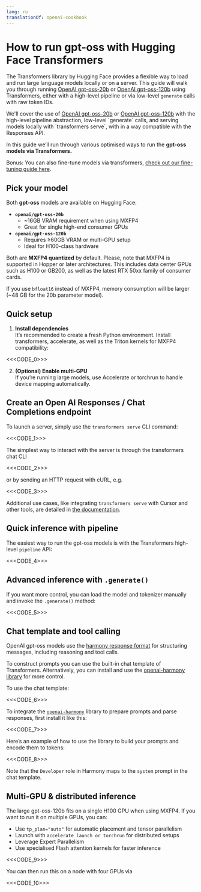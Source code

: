 ```yaml
---
lang: ru
translationOf: openai-cookbook
---
```


# How to run gpt-oss with Hugging Face Transformers

The Transformers library by Hugging Face provides a flexible way to load and run large language models locally or on a server. This guide will walk you through running [OpenAI gpt-oss-20b](https://huggingface.co/openai/gpt-oss-20b) or [OpenAI gpt-oss-120b](https://huggingface.co/openai/gpt-oss-120b) using Transformers, either with a high-level pipeline or via low-level `generate` calls with raw token IDs.

We'll cover the use of [OpenAI gpt-oss-20b](https://huggingface.co/openai/gpt-oss-20b) or [OpenAI gpt-oss-120b](https://huggingface.co/openai/gpt-oss-120b) with the high-level pipeline abstraction, low-level \`generate\` calls, and serving models locally with \`transformers serve\`, with in a way compatible with the Responses API.

In this guide we’ll run through various optimised ways to run the **gpt-oss models via Transformers.**

Bonus: You can also fine-tune models via transformers, [check out our fine-tuning guide here](https://cookbook.openai.com/articles/gpt-oss/fine-tune-transformers).

## Pick your model

Both **gpt-oss** models are available on Hugging Face:

- **`openai/gpt-oss-20b`**
  - \~16GB VRAM requirement when using MXFP4
  - Great for single high-end consumer GPUs
- **`openai/gpt-oss-120b`**
  - Requires ≥60GB VRAM or multi-GPU setup
  - Ideal for H100-class hardware

Both are **MXFP4 quantized** by default. Please, note that MXFP4 is supported in Hopper or later architectures. This includes data center GPUs such as H100 or GB200, as well as the latest RTX 50xx family of consumer cards.

If you use `bfloat16` instead of MXFP4, memory consumption will be larger (\~48 GB for the 20b parameter model).

## Quick setup

1. **Install dependencies**  
   It’s recommended to create a fresh Python environment. Install transformers, accelerate, as well as the Triton kernels for MXFP4 compatibility:

&lt;&lt;&lt;CODE_0&gt;>>

2. **(Optional) Enable multi-GPU**  
   If you’re running large models, use Accelerate or torchrun to handle device mapping automatically.

## Create an Open AI Responses / Chat Completions endpoint

To launch a server, simply use the `transformers serve` CLI command:

&lt;&lt;&lt;CODE_1&gt;>>

The simplest way to interact with the server is through the transformers chat CLI

&lt;&lt;&lt;CODE_2&gt;>>

or by sending an HTTP request with cURL, e.g.

&lt;&lt;&lt;CODE_3&gt;>>

Additional use cases, like integrating `transformers serve` with Cursor and other tools, are detailed in [the documentation](https://huggingface.co/docs/transformers/main/serving).

## Quick inference with pipeline

The easiest way to run the gpt-oss models is with the Transformers high-level `pipeline` API:

&lt;&lt;&lt;CODE_4&gt;>>

## Advanced inference with `.generate()`

If you want more control, you can load the model and tokenizer manually and invoke the `.generate()` method:

&lt;&lt;&lt;CODE_5&gt;>>

## Chat template and tool calling

OpenAI gpt-oss models use the [harmony response format](https://cookbook.openai.com/article/harmony) for structuring messages, including reasoning and tool calls.

To construct prompts you can use the built-in chat template of Transformers. Alternatively, you can install and use the [openai-harmony library](https://github.com/openai/harmony) for more control.

To use the chat template:

&lt;&lt;&lt;CODE_6&gt;>>

To integrate the [`openai-harmony`](https://github.com/openai/harmony) library to prepare prompts and parse responses, first install it like this:

&lt;&lt;&lt;CODE_7&gt;>>

Here’s an example of how to use the library to build your prompts and encode them to tokens:

&lt;&lt;&lt;CODE_8&gt;>>

Note that the `Developer` role in Harmony maps to the `system` prompt in the chat template.

## Multi-GPU & distributed inference

The large gpt-oss-120b fits on a single H100 GPU when using MXFP4. If you want to run it on multiple GPUs, you can:

- Use `tp_plan="auto"` for automatic placement and tensor parallelism
- Launch with `accelerate launch or torchrun` for distributed setups
- Leverage Expert Parallelism
- Use specialised Flash attention kernels for faster inference

&lt;&lt;&lt;CODE_9&gt;>>

You can then run this on a node with four GPUs via

&lt;&lt;&lt;CODE_10&gt;>>
